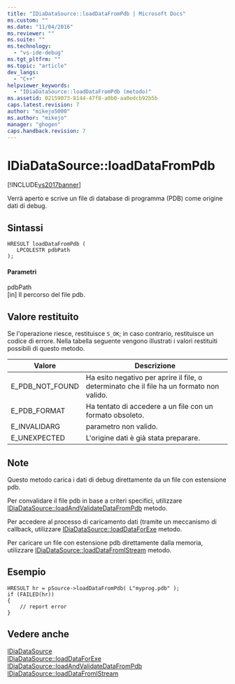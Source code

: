 ```yaml
---
title: "IDiaDataSource::loadDataFromPdb | Microsoft Docs"
ms.custom: ""
ms.date: "11/04/2016"
ms.reviewer: ""
ms.suite: ""
ms.technology: 
  - "vs-ide-debug"
ms.tgt_pltfrm: ""
ms.topic: "article"
dev_langs: 
  - "C++"
helpviewer_keywords: 
  - "IDiaDataSource::loadDataFromPdb (metodo)"
ms.assetid: 02159073-8144-47f8-a0b0-aa0edcb92b5b
caps.latest.revision: 7
author: "mikejo5000"
ms.author: "mikejo"
manager: "ghogen"
caps.handback.revision: 7
---
```

# IDiaDataSource::loadDataFromPdb
[!INCLUDE[vs2017banner](../../code-quality/includes/vs2017banner.md)]

Verrà aperto e scrive un file di database di programma \(PDB\) come origine dati di debug.  
  
## Sintassi  
  
```cpp#  
HRESULT loadDataFromPdb (  
   LPCOLESTR pdbPath  
);  
```  
  
#### Parametri  
 pdbPath  
 \[in\]  Il percorso del file pdb.  
  
## Valore restituito  
 Se l'operazione riesce, restituisce `S_OK`; in caso contrario, restituisce un codice di errore.  Nella tabella seguente vengono illustrati i valori restituiti possibili di questo metodo.  
  
|Valore|Descrizione|  
|------------|-----------------|  
|E\_PDB\_NOT\_FOUND|Ha esito negativo per aprire il file, o determinato che il file ha un formato non valido.|  
|E\_PDB\_FORMAT|Ha tentato di accedere a un file con un formato obsoleto.|  
|E\_INVALIDARG|parametro non valido.|  
|E\_UNEXPECTED|L'origine dati è già stata preparare.|  
  
## Note  
 Questo metodo carica i dati di debug direttamente da un file con estensione pdb.  
  
 Per convalidare il file pdb in base a criteri specifici, utilizzare [IDiaDataSource::loadAndValidateDataFromPdb](../../debugger/debug-interface-access/idiadatasource-loadandvalidatedatafrompdb.md) metodo.  
  
 Per accedere al processo di caricamento dati \(tramite un meccanismo di callback, utilizzare [IDiaDataSource::loadDataForExe](../../debugger/debug-interface-access/idiadatasource-loaddataforexe.md) metodo.  
  
 Per caricare un file con estensione pdb direttamente dalla memoria, utilizzare [IDiaDataSource::loadDataFromIStream](../../debugger/debug-interface-access/idiadatasource-loaddatafromistream.md) metodo.  
  
## Esempio  
  
```cpp#  
HRESULT hr = pSource->loadDataFromPdb( L"myprog.pdb" );  
if (FAILED(hr))  
{  
    // report error  
}  
```  
  
## Vedere anche  
 [IDiaDataSource](../../debugger/debug-interface-access/idiadatasource.md)   
 [IDiaDataSource::loadDataForExe](../../debugger/debug-interface-access/idiadatasource-loaddataforexe.md)   
 [IDiaDataSource::loadAndValidateDataFromPdb](../../debugger/debug-interface-access/idiadatasource-loadandvalidatedatafrompdb.md)   
 [IDiaDataSource::loadDataFromIStream](../../debugger/debug-interface-access/idiadatasource-loaddatafromistream.md)